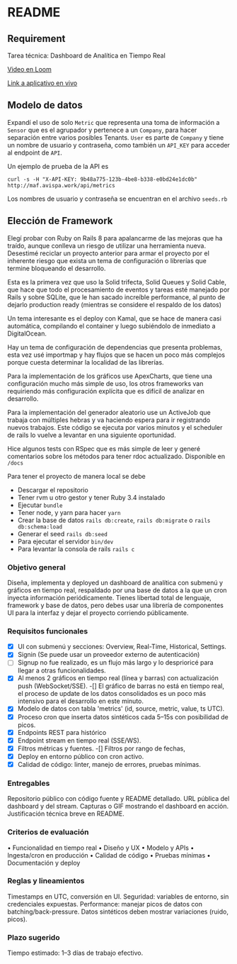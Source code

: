 # README


## Requirement

Tarea técnica: Dashboard de Analítica en Tiempo Real

[Video en Loom](https://www.loom.com/share/0ee430bb855a48889c598b8d26bd46a2?sid=cd521c05-a42c-499e-9fcb-1471785349b1)

[Link a aplicativo en vivo](https://maf.avispa.work/)

## Modelo de datos

Expandí el uso de solo `Metric` que representa una toma de información a `Sensor` que 
es el agrupador y pertenece a un `Company`, para hacer separación entre varios posibles Tenants.
`User` es parte de `Company` y tiene un nombre de usuario y contraseña, como también un `API_KEY` para acceder al endpoint de `API`.

Un ejemplo de prueba de la API es

`curl -s -H "X-API-KEY: 9b48a775-123b-4be8-b338-e0bd24e1dc0b" http://maf.avispa.work/api/metrics`

Los nombres de usuario y contraseña se encuentran en el archivo `seeds.rb`

## Elección de Framework

Elegí probar con Ruby on Rails 8 para apalancarme de las mejoras que ha traído, aunque
conlleva un riesgo de utilizar una herramienta nueva. Desestimé reciclar un proyecto anterior
para armar el proyecto por el inherente riesgo que exista un tema de configuración o librerías
que termine bloqueando el desarrollo.

Esta es la primera vez que uso la Solid trifecta, Solid Queues y Solid Cable, que hace que todo el procesamiento de eventos y tareas esté manejado por Rails y sobre SQLite, que le han
sacado increíble performance, al punto de dejarlo production ready (mientras se considere el respaldo de los datos)

Un tema interesante es el deploy con Kamal, que se hace de manera casi automática, compilando 
el container y luego subiéndolo de inmediato a DigitalOcean.

Hay un tema de configuración de dependencias que presenta problemas, esta vez usé importmap
y hay flujos que se hacen un poco más complejos porque cuesta determinar la localidad de las
librerías.

Para la implementación de los gráficos use ApexCharts, que tiene una configuración mucho más simple de uso, los otros frameworks van requiriendo más configuración explícita que es difícil
de analizar en desarrollo.

Para la implementación del generador aleatorio use un ActiveJob que trabaja con múltiples hebras y va haciendo espera para ir registrando nuevos trabajos. Este código se ejecuta por varios minutos y el scheduler de rails lo vuelve a levantar en una siguiente oportunidad.

Hice algunos tests con RSpec que es más simple de leer y generé comentarios sobre los métodos
para tener rdoc actualizado. Disponible en `/docs` 

Para tener el proyecto de manera local se debe

  - Descargar el repositorio
  - Tener rvm u otro gestor y tener Ruby 3.4 instalado
  - Ejecutar `bundle`
  - Tener node, y yarn para hacer `yarn`
  - Crear la base de datos `rails db:create`, `rails db:migrate` o `rails db:schema:load`
  - Generar el seed `rails db:seed`
  - Para ejecutar el servidor `bin/dev`
  - Para levantar la consola de rails `rails c`

### Objetivo general
Diseña, implementa y deployed un dashboard de analítica con submenú y gráficos en tiempo real, respaldado por una base de datos a la que un cron inyecta información periódicamente. Tienes libertad total de lenguaje, framework y base de datos, pero debes usar una librería de componentes UI para la interfaz y dejar el proyecto corriendo públicamente.

### Requisitos funcionales
  -[X] UI con submenú y secciones: Overview, Real-Time, Historical, Settings.
  -[X] Signin (Se puede usar un proveedor externo de autenticación)
  -[ ] Signup no fue realizado, es un flujo más largo y lo desprioricé para llegar a otras funcionalidades.
  -[X] Al menos 2 gráficos en tiempo real (línea y barras) con actualización push (WebSocket/SSE). 
  -[] El gráfico de barras no está en tiempo real, el proceso de update de los datos consolidados es un poco más intensivo para el desarrollo en este minuto.
  -[X] Modelo de datos con tabla 'metrics' (id, source, metric, value, ts UTC).
  -[X] Proceso cron que inserta datos sintéticos cada 5–15s con posibilidad de picos.
  -[X] Endpoints REST para histórico 
  -[X] Endpoint  stream en tiempo real (SSE/WS).
  -[X] Filtros métricas y fuentes.
  -[] Filtros por rango de fechas,
  -[X] Deploy en entorno público con cron activo.
  -[X] Calidad de código: linter, manejo de errores, pruebas mínimas.

### Entregables

Repositorio público con código fuente y README detallado. URL pública del dashboard y del stream.
Capturas o GIF mostrando el dashboard en acción. Justificación técnica breve en README.

### Criterios de evaluación

• Funcionalidad en tiempo real
• Diseño y UX
• Modelo y APIs
• Ingesta/cron en producción
• Calidad de código
• Pruebas mínimas
• Documentación y deploy

### Reglas y lineamientos
Timestamps en UTC, conversión en UI.
Seguridad: variables de entorno, sin credenciales expuestas. Performance: manejar picos de datos con batching/back-pressure. Datos sintéticos deben mostrar variaciones (ruido, picos).

### Plazo sugerido

Tiempo estimado: 1–3 días de trabajo efectivo.
